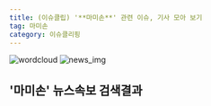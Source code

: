 ```yaml
---
title: (이슈클립) '**마미손**' 관련 이슈, 기사 모아 보기
tag: 마미손
category: 이슈클리핑
---
```

![wordcloud](https://s3.ap-northeast-2.amazonaws.com/lyrics101-wordcloud/2018-09-15-1536980477.png)
![news_img](https://user-images.githubusercontent.com/42597476/44507050-1206f400-a6e4-11e8-8d98-7ffbfebb353f.png)
## **'**마미손**'** 뉴스속보 검색결과

